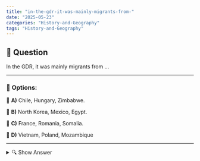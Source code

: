 ```yaml
---
title: "in-the-gdr-it-was-mainly-migrants-from-"
date: "2025-05-23"
categories: "History-and-Geography"
tags: "History-and-Geography"
---
```


## 📌 **Question**

In the GDR, it was mainly migrants from ...



---

### 📝 **Options:**

🔘 **A)** Chile, Hungary, Zimbabwe.

🔘 **B)** North Korea, Mexico, Egypt.

🔘 **C)** France, Romania, Somalia.

🔘 **D)** Vietnam, Poland, Mozambique

---

<details>
  <summary>🔍 Show Answer</summary>

  <p>
💡  <b>Correct Answer:</b>  d
  </p>
  <p>
    📖<b>Explanation:</b>
    
  </p>
</details>
